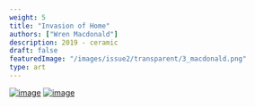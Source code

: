 ```yaml
---
weight: 5
title: "Invasion of Home"
authors: ["Wren Macdonald"]
description: 2019 - ceramic
draft: false
featuredImage: "/images/issue2/transparent/3_macdonald.png"
type: art
---
```


<a href = "/images/issue2/3-macdonald_invasion_of_home1.jpg" data-lightbox="img">![image](/images/issue2/3-macdonald_invasion_of_home1.jpg#issues)</a>
<a href = "/images/issue2/3-macdonald_invasion_of_home2.jpg" data-lightbox="img">![image](/images/issue2/3-macdonald_invasion_of_home2.jpg#issues)</a>

